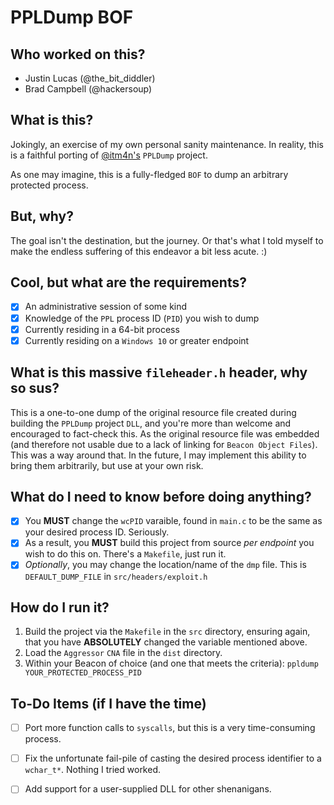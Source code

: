 # PPLDump BOF

## Who worked on this?
- Justin Lucas  (@the_bit_diddler)
- Brad Campbell (@hackersoup)

## What is this?
Jokingly, an exercise of my own personal sanity maintenance.  In reality, this is a faithful porting of [@itm4n's](https://twitter.com/itm4n) `PPLDump` project.  

As one may imagine, this is a fully-fledged `BOF` to dump an arbitrary protected process.

## But, why?
The goal isn't the destination, but the journey.  Or that's what I told myself to make the endless suffering of this endeavor a bit less acute. :)

## Cool, but what are the requirements?
- [x] An administrative session of some kind
- [x] Knowledge of the `PPL` process ID (`PID`) you wish to dump
- [x] Currently residing in a 64-bit process
- [x] Currently residing on a `Windows 10` or greater endpoint

## What is this massive `fileheader.h` header, why so sus?
This is a one-to-one dump of the original resource file created during building the `PPLDump` project `DLL`, and you're more than welcome and encouraged to fact-check this.  As the original resource file was embedded (and therefore not usable due to a lack of linking for `Beacon Object Files`).  This was a way around that.  In the future, I may implement this ability to bring them arbitrarily, but use at your own risk.

## What do I need to know before doing anything?
- [x] You **MUST** change the `wcPID` varaible, found in `main.c` to be the same as your desired process ID. Seriously.
- [x] As a result, you **MUST** build this project from source *per endpoint* you wish to do this on.  There's a `Makefile`, just run it.
- [x] *Optionally*, you may change the location/name of the `dmp` file.  This is `DEFAULT_DUMP_FILE` in `src/headers/exploit.h`

## How do I run it?

1. Build the project via the `Makefile` in the `src` directory, ensuring again, that you have **ABSOLUTELY** changed the variable mentioned above.
2. Load the `Aggressor` `CNA` file in the `dist` directory.
3. Within your Beacon of choice (and one that meets the criteria): `ppldump YOUR_PROTECTED_PROCESS_PID`

## To-Do Items (if I have the time)
- [ ] Port more function calls to `syscalls`, but this is a very time-consuming process.
- [ ] Fix the unfortunate fail-pile of casting the desired process identifier to a `wchar_t*`.  Nothing I tried worked.
- [ ] Add support for a user-supplied DLL for other shenanigans.

